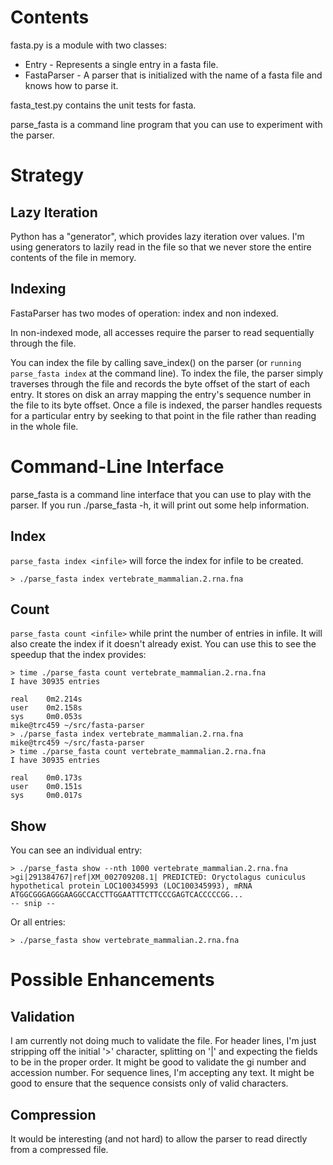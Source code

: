 
Contents
========

fasta.py is a module with two classes:

* Entry - Represents a single entry in a fasta file.
* FastaParser - A parser that is initialized with the name of a fasta
  file and knows how to parse it.

fasta_test.py contains the unit tests for fasta.

parse_fasta is a command line program that you can use to
experiment with the parser.


Strategy
========

Lazy Iteration
--------------

Python has a "generator", which provides lazy iteration over
values. I'm using generators to lazily read in the file so that we
never store the entire contents of the file in memory.

Indexing
--------

FastaParser has two modes of operation: index and non indexed.

In non-indexed mode, all accesses require the parser to read
sequentially through the file.

You can index the file by calling save_index() on the parser (or
`running parse_fasta index` at the command line). To index the file,
the parser simply traverses through the file and records the byte
offset of the start of each entry. It stores on disk an array mapping
the entry's sequence number in the file to its byte offset. Once a
file is indexed, the parser handles requests for a particular entry by
seeking to that point in the file rather than reading in the whole file.        

Command-Line Interface
======================

parse_fasta is a command line interface that you can use to play with
the parser. If you run ./parse_fasta -h, it will print out some help
information.

Index
-----

`parse_fasta index <infile>` will force the index for infile to be created.

    > ./parse_fasta index vertebrate_mammalian.2.rna.fna 

Count
-----

`parse_fasta count <infile>` while print the number of entries in infile. It will also create the index if it doesn't already exist. You can use this to see the speedup that the index provides:

    > time ./parse_fasta count vertebrate_mammalian.2.rna.fna 
    I have 30935 entries
    
    real    0m2.214s
    user    0m2.158s
    sys     0m0.053s
    mike@trc459 ~/src/fasta-parser
    > ./parse_fasta index vertebrate_mammalian.2.rna.fna 
    mike@trc459 ~/src/fasta-parser
    > time ./parse_fasta count vertebrate_mammalian.2.rna.fna 
    I have 30935 entries
    
    real    0m0.173s
    user    0m0.151s
    sys     0m0.017s

Show
----

You can see an individual entry:

    > ./parse_fasta show --nth 1000 vertebrate_mammalian.2.rna.fna 
    >gi|291384767|ref|XM_002709208.1| PREDICTED: Oryctolagus cuniculus hypothetical protein LOC100345993 (LOC100345993), mRNA
    ATGGCGGGAGGGAAGGCCACCTTGGAATTTCTTCCCGAGTCACCCCCGG...
    -- snip --

Or all entries:

    > ./parse_fasta show vertebrate_mammalian.2.rna.fna 

Possible Enhancements
=====================

Validation
----------

I am currently not doing much to validate the file. For header lines,
I'm just stripping off the initial '>' character, splitting on '|' and
expecting the fields to be in the proper order. It might be good to
validate the gi number and accession number. For sequence lines, I'm
accepting any text. It might be good to ensure that the sequence
consists only of valid characters.

Compression
-----------

It would be interesting (and not hard) to allow the parser to read directly from a compressed file.